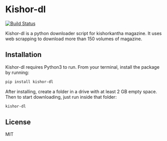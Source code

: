 # Kishor-dl

[![Build Status](https://travis-ci.com/nahid18/kishor-dl.svg?branch=master)](https://travis-ci.com/nahid18/kishor-dl.svg?branch=master)	

Kishor-dl is a python downloader script for kishorkantha magazine. It uses web scrapping to download more than 150 volumes of magazine.

Installation
----

Kishor-dl requires Python3 to run. From your terminal, install the package by running:
```sh
pip install kishor-dl
```
After installing, create a folder in a drive with at least 2 GB empty space. Then to start downloading, just run inside that folder:
```sh
kishor-dl
```
License
----

MIT